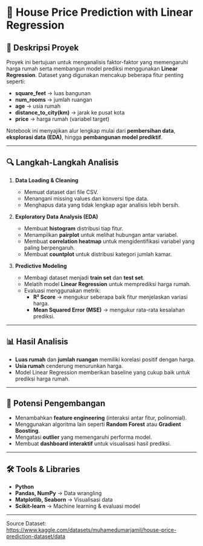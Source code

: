 # 🏡 House Price Prediction with Linear Regression  

## 📌 Deskripsi Proyek  
Proyek ini bertujuan untuk menganalisis faktor-faktor yang memengaruhi harga rumah serta membangun model prediksi menggunakan **Linear Regression**. Dataset yang digunakan mencakup beberapa fitur penting seperti:  

- **square_feet** → luas bangunan  
- **num_rooms** → jumlah ruangan  
- **age** → usia rumah  
- **distance_to_city(km)** → jarak ke pusat kota  
- **price** → harga rumah (variabel target)  

Notebook ini menyajikan alur lengkap mulai dari **pembersihan data**, **eksplorasi data (EDA)**, hingga **pembangunan model prediktif**.  

---

## 🔍 Langkah-Langkah Analisis  

1. **Data Loading & Cleaning**  
   - Memuat dataset dari file CSV.  
   - Menangani missing values dan konversi tipe data.  
   - Menghapus data yang tidak lengkap agar analisis lebih bersih.  

2. **Exploratory Data Analysis (EDA)**  
   - Membuat **histogram** distribusi tiap fitur.  
   - Menampilkan **pairplot** untuk melihat hubungan antar variabel.  
   - Membuat **correlation heatmap** untuk mengidentifikasi variabel yang paling berpengaruh.  
   - Membuat **countplot** untuk distribusi kategori jumlah kamar.  

3. **Predictive Modeling**  
   - Membagi dataset menjadi **train set** dan **test set**.  
   - Melatih model **Linear Regression** untuk memprediksi harga rumah.  
   - Evaluasi menggunakan metrik:  
     - **R² Score** → mengukur seberapa baik fitur menjelaskan variasi harga.  
     - **Mean Squared Error (MSE)** → mengukur rata-rata kesalahan prediksi.  

---

## 📊 Hasil Analisis  
- **Luas rumah** dan **jumlah ruangan** memiliki korelasi positif dengan harga.  
- **Usia rumah** cenderung menurunkan harga.  
- Model Linear Regression memberikan baseline yang cukup baik untuk prediksi harga rumah.  

---

## 🚀 Potensi Pengembangan  
- Menambahkan **feature engineering** (interaksi antar fitur, polinomial).  
- Menggunakan algoritma lain seperti **Random Forest** atau **Gradient Boosting**.  
- Mengatasi **outlier** yang memengaruhi performa model.  
- Membuat **dashboard interaktif** untuk visualisasi hasil prediksi.  

---

## 🛠️ Tools & Libraries  
- **Python**  
- **Pandas, NumPy** → Data wrangling  
- **Matplotlib, Seaborn** → Visualisasi data  
- **Scikit-learn** → Machine learning & evaluasi model  

---
Source Dataset: https://www.kaggle.com/datasets/muhamedumarjamil/house-price-prediction-dataset/data
